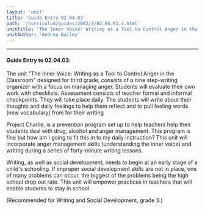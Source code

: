 ```yaml
---
layout: 'unit'
title: 'Guide Entry 02.04.03'
path: '/curriculum/guides/2002/4/02.04.03.x.html'
unitTitle: 'The Inner Voice: Writing as a Tool to Control Anger in the Classroom'
unitAuthor: 'Andrea Bailey'
---
```


<body>
<hr/>
 <h4>
  Guide Entry to 02.04.03:
 </h4>
 <p>
  The unit "The Inner Voice: Writing as a Tool to Control Anger in the Classroom" designed for third grade,
  <i>
   consists
  </i>
  of a nine step-writing organizer with a focus on managing anger. Students will evaluate their own work with checklists. Assessment consists of teacher formal and informal checkpoints. They will take place daily. The students will write about their thoughts and daily feelings to help them reflect and to pull feeling words (new vocabulary) from for their writing
 </p>
<p>
  Project Charlie, is a prevention program set up to help teachers help their students deal with drug, alcohol and anger management. This program is fine but how am I going to fit this in to my daily instruction? This unit will incorporate anger management skills (understanding the inner voice) and writing during a series of forty-minute writing lessons.
 </p>
<p>
  Writing, as well as social development, needs to begin at an early stage of a child's schooling. If improper social development skills are not in place, one of many problems can occur, the biggest of the problems being the high school drop out rate. This unit will empower practices in teachers that will enable students to stay in school.
 </p>
<p>
  (Recommended for Writing and Social Development, grade 3.)
 </p>

</body>
